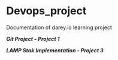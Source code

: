 # Devops_project
Documentation of darey.io learning project


***Git Project - Project 1***

***LAMP Stak Implementation - Project 3***
